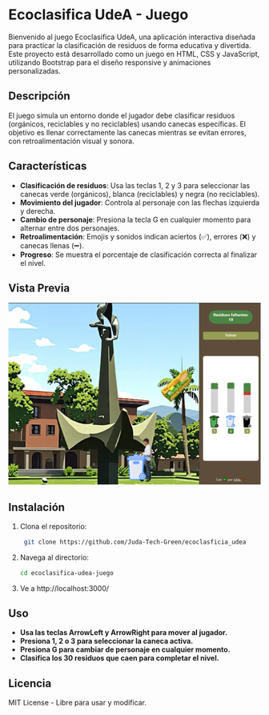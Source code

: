 # Ecoclasifica UdeA - Juego

Bienvenido al juego Ecoclasifica UdeA, una aplicación interactiva diseñada para practicar la clasificación de residuos de forma educativa y divertida. Este proyecto está desarrollado como un juego en HTML, CSS y JavaScript, utilizando Bootstrap para el diseño responsive y animaciones personalizadas.

## Descripción
El juego simula un entorno donde el jugador debe clasificar residuos (orgánicos, reciclables y no reciclables) usando canecas específicas. El objetivo es llenar correctamente las canecas mientras se evitan errores, con retroalimentación visual y sonora.

## Características
- **Clasificación de residuos**: Usa las teclas 1, 2 y 3 para seleccionar las canecas verde (orgánicos), blanca (reciclables) y negra (no reciclables).
- **Movimiento del jugador**: Controla al personaje con las flechas izquierda y derecha.
- **Cambio de personaje**: Presiona la tecla G en cualquier momento para alternar entre dos personajes.
- **Retroalimentación**: Emojis y sonidos indican aciertos (✅), errores (❌) y canecas llenas (➖).
- **Progreso**: Se muestra el porcentaje de clasificación correcta al finalizar el nivel.

## Vista Previa
![Vista Previa del Juego](public/images/preview.PNG)

## Instalación
1. Clona el repositorio:
   ```bash
    git clone https://github.com/Juda-Tech-Green/ecoclasficia_udea
   ```

2. Navega al directorio:
    ```bash
    cd ecoclasifica-udea-juego
    ```

3. Ve a http://localhost:3000/

## Uso

- **Usa las teclas ArrowLeft y ArrowRight para mover al jugador.**
- **Presiona 1, 2 o 3 para seleccionar la caneca activa.**
- **Presiona G para cambiar de personaje en cualquier momento.**
- **Clasifica los 30 residuos que caen para completar el nivel.**

## Licencia 

MIT License - Libre para usar y modificar.